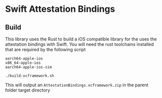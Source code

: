# Swift Attestation Bindings

## Build

This library uses the Rust to build a iOS compatible library for the uses the attestation bindings with Swift. You will need the rust toolchains installed that are required by the following script

```
aarch64-apple-ios
x86_64-apple-ios
aarch64-apple-ios-sim
```

```
./build-xcframework.sh
```

This will output an `AttestationBindings.xcframework.zip` in the parent folder target directory
